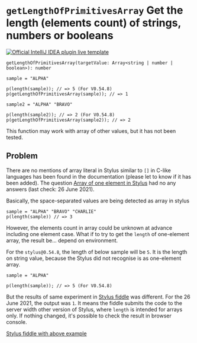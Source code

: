 # `getLengthOfPrimitivesArray` Get the length (elements count) of strings, numbers or booleans

[![Official IntelliJ IDEA plugin live template](https://img.shields.io/badge/IntelliJ_IDEA_Live_Template-getLengthOfPrimitivesArray-blue.svg?style=flat)](https://plugins.jetbrains.com/plugin/17677-yamato-daiwa-frontend)

```
getLengthOfPrimitivesArray(targetValue: Array<string | number | boolean>): number
```

```stylus
sample = "ALPHA"

p(length(sample)); // => 5 (For V0.54.8)
p(getLengthOfPrimitivesArray(sample)); // => 1

sample2 = "ALPHA" "BRAVO"

p(length(sample2)); // => 2 (For V0.54.8)
p(getLengthOfPrimitivesArray(sample2)); // => 2
```

This function may work with array of other values, but it has not been tested.


## Problem

There are no mentions of array literal in Stylus similar to `[]` in C-like languages has been found in the
documentation (please let to know if it has been added).
The question [Array of one element in Stylus](https://stackoverflow.com/questions/62357697/array-of-one-element-in-stylus)
had no any answers (last check: 26 June 2021).

Basically, the space-separated values are being detected as array in stylus

```stylus
sample = "ALPHA" "BRAVO" "CHARLIE"
p(length(sample)) // => 3
```

However, the elements count in array could be unknown at advance including one element case.
What if to try to get the `length` of one-element array, the result be... depend on environment.

For the `stylus@0.54.8`, the length of below sample will be `5`. 
It is the length on string value, because the Stylus did not recognise is as one-element array.

```stylus
sample = "ALPHA"

p(length(sample)); // => 5 (For V0.54.8)
```

But the results of same experiment in [Stylus fiddle](https://stylus-lang.com/) was different.
For the 26 June 2021, the output was `1`.
It means the fiddle submits the code to the server width other version of Stylus, where `length` is intended for arrays only.
If nothing changed, it's possible to check the result in browser console.

[Stylus fiddle with above example](https://stylus-lang.com/try.html#?code=isNull(value)%0A%0A%20%20return%20value%20%3D%3D%20null%20%26%26%20typeof(value)%20!%3D%20%22call%22%0A%0A%0A%0AgetLengthOfPrimitivesArray(targetArray)%0A%0A%20%20return%20targetArray%5B0%5D%20%3D%3D%20targetArray%20%26%26%20isNull(targetArray%5B1%5D)%20%3F%201%20%3A%20length(targetArray)%0A%0Asample%20%3D%20%22ALPHA%22%0A%0Ap(length(sample))%3B)

